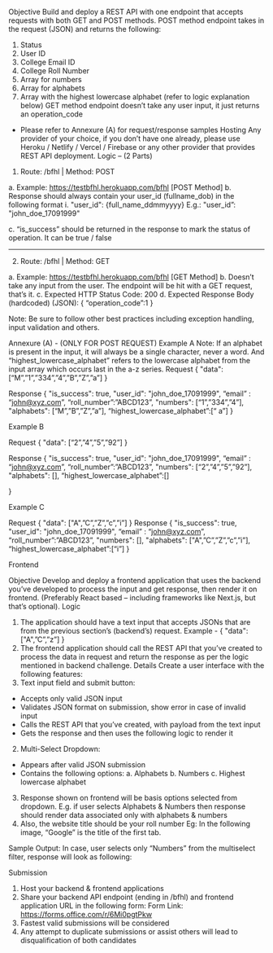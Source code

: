 Objective
Build and deploy a REST API with one endpoint that accepts requests with both GET and POST methods.
POST method endpoint takes in the request (JSON) and returns the following:
1. Status
2. User ID
3. College Email ID
4. College Roll Number
5. Array for numbers
6. Array for alphabets
7. Array with the highest lowercase alphabet (refer to logic explanation below)
GET method endpoint doesn’t take any user input, it just returns an operation_code
- Please refer to Annexure (A) for request/response samples
Hosting
Any provider of your choice, if you don’t have one already, please use Heroku / Netlify / Vercel / Firebase or
any other provider that provides REST API deployment.
Logic – (2 Parts)
1. Route: /bfhl | Method: POST

a. Example: https://testbfhl.herokuapp.com/bfhl [POST Method]
b. Response should always contain your user_id (fullname_dob) in the following format
i. "user_id": {full_name_ddmmyyyy}
E.g.: "user_id”: "john_doe_17091999"

c. “is_success” should be returned in the response to mark the status of operation. It can
be true / false

______________________

2. Route: /bfhl | Method: GET

a. Example: https://testbfhl.herokuapp.com/bfhl [GET Method]
b. Doesn’t take any input from the user. The endpoint will be hit with a GET request, that’s
it.
c. Expected HTTP Status Code: 200
d. Expected Response Body (hardcoded) (JSON):
{
“operation_code”:1
}

Note: Be sure to follow other best practices including exception handling, input validation and others.

Annexure (A) - (ONLY FOR POST REQUEST)
Example A
Note: If an alphabet is present in the input, it will always be a single character, never a word. And
“highest_lowercase_alphabet” refers to the lowercase alphabet from the input array which occurs
last in the a-z series.
Request
{
"data": [“M”,”1”,”334”,”4”,”B”,”Z”,”a”]
}

Response
{
"is_success": true,
"user_id": "john_doe_17091999",
“email” : “john@xyz.com”,
“roll_number”:”ABCD123”,
"numbers": [“1”,”334”,”4”],
"alphabets": [“M”,”B”,”Z”,”a”],
“highest_lowercase_alphabet”:[“ a”]
}

Example B

Request
{
"data": [“2”,”4”,”5”,”92”]
}

Response
{
"is_success": true,
"user_id": "john_doe_17091999", “email” : “john@xyz.com”,
“roll_number”:”ABCD123”,
"numbers": [“2”,”4”,”5”,”92”],
"alphabets": [],
“highest_lowercase_alphabet”:[]

}

Example C

Request
{
"data": ["A",”C”,”Z”,”c”,”i”]
}
Response
{
"is_success": true,
"user_id": "john_doe_17091999", “email” : “john@xyz.com”,
“roll_number”:”ABCD123”,
"numbers": [],
"alphabets": ["A",”C”,”Z”,”c”,”i”],
“highest_lowercase_alphabet”:[“i”]
}

Frontend

Objective
Develop and deploy a frontend application that uses the backend you’ve developed to process the input and
get response, then render it on frontend. (Preferably React based – including frameworks like Next.js, but
that’s optional).
Logic
1. The application should have a text input that accepts JSONs that are from the previous section’s
(backend’s) request. Example - { "data": ["A",”C”,”z”] }
2. The frontend application should call the REST API that you’ve created to process the data in request
and return the response as per the logic mentioned in backend challenge.
Details
Create a user interface with the following features:
1. Text input field and submit button:
- Accepts only valid JSON input
- Validates JSON format on submission, show error in case of invalid input
- Calls the REST API that you’ve created, with payload from the text input
- Gets the response and then uses the following logic to render it
2. Multi-Select Dropdown:
- Appears after valid JSON submission
- Contains the following options:
a. Alphabets
b. Numbers
c. Highest lowercase alphabet

3. Response shown on frontend will be basis options selected from dropdown. E.g. if user selects
Alphabets & Numbers then response should render data associated only with alphabets & numbers
4. Also, the website title should be your roll number
Eg: In the following image, “Google” is the title of the first tab.

Sample Output:
In case, user selects only “Numbers” from the multiselect filter, response will look as following:

Submission

1. Host your backend & frontend applications
2. Share your backend API endpoint (ending in /bfhl) and frontend application URL in the
following form:
Form Link: https://forms.office.com/r/6Mi0pgtPkw
3. Fastest valid submissions will be considered
4. Any attempt to duplicate submissions or assist others will lead to disqualification of both
candidates
